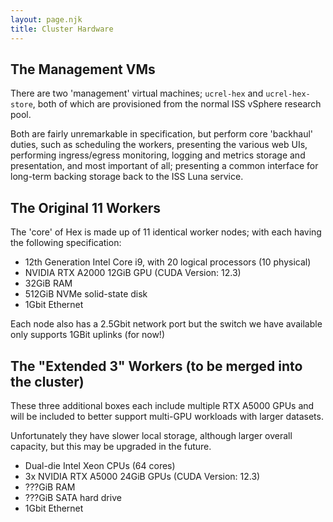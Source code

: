```yaml
---
layout: page.njk
title: Cluster Hardware
---
```


## The Management VMs

There are two 'management' virtual machines; `ucrel-hex` and `ucrel-hex-store`, both of which are provisioned from the normal ISS vSphere research pool.

Both are fairly unremarkable in specification, but perform core 'backhaul' duties, such as scheduling the workers, presenting the various web UIs, performing ingress/egress monitoring, logging and metrics storage and presentation, and most important of all; presenting a common interface for long-term backing storage back to the ISS Luna service.

## The Original 11 Workers

The 'core' of Hex is made up of 11 identical worker nodes; with each having the following specification:

- 12th Generation Intel Core i9, with 20 logical processors (10 physical)
- NVIDIA RTX A2000 12GiB GPU (CUDA Version: 12.3)
- 32GiB RAM
- 512GiB NVMe solid-state disk
- 1Gbit Ethernet

Each node also has a 2.5Gbit network port but the switch we have available only supports 1GBit uplinks (for now!)

## The "Extended 3" Workers (to be merged into the cluster)

These three additional boxes each include multiple RTX A5000 GPUs and will be included to better support multi-GPU workloads with larger datasets.

Unfortunately they have slower local storage, although larger overall capacity, but this may be upgraded in the future.

- Dual-die Intel Xeon CPUs (64 cores)
- 3x NVIDIA RTX A5000 24GiB GPUs (CUDA Version: 12.3)
- ???GiB RAM
- ???GiB SATA hard drive
- 1Gbit Ethernet